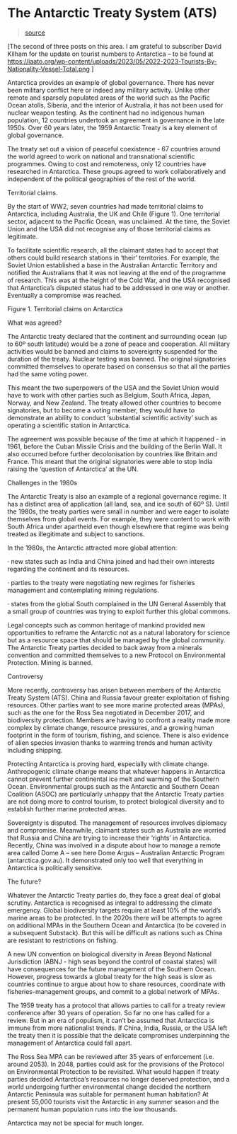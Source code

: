 # The Antarctic Treaty System (ATS)

> [source](https://dredfern.substack.com/p/the-antarctic-treaty-system-ats)

[The second of three posts on this area. I am grateful to subscriber David Kilham for the update on tourist numbers to Antarctica – to be found at https://iaato.org/wp-content/uploads/2023/05/2022-2023-Tourists-By-Nationality-Vessel-Total.png ]

Antarctica provides an example of global governance. There has never been military conflict here or indeed any military activity. Unlike other remote and sparsely populated areas of the world such as the Pacific Ocean atolls, Siberia, and the interior of Australia, it has not been used for nuclear weapon testing. As the continent had no indigenous human population, 12 countries undertook an agreement in governance in the late 1950s. Over 60 years later, the 1959 Antarctic Treaty is a key element of global governance.

The treaty set out a vision of peaceful coexistence - 67 countries around the world agreed to work on national and transnational scientific programmes. Owing to cost and remoteness, only 12 countries have researched in Antarctica. These groups agreed to work collaboratively and independent of the political geographies of the rest of the world.

Territorial claims.

By the start of WW2, seven countries had made territorial claims to Antarctica, including Australia, the UK and Chile (Figure 1). One territorial sector, adjacent to the Pacific Ocean, was unclaimed. At the time, the Soviet Union and the USA did not recognise any of those territorial claims as legitimate.

To facilitate scientific research, all the claimant states had to accept that others could build research stations in ‘their’ territories. For example, the Soviet Union established a base in the Australian Antarctic Territory and notified the Australians that it was not leaving at the end of the programme of research. This was at the height of the Cold War, and the USA recognised that Antarctica’s disputed status had to be addressed in one way or another. Eventually a compromise was reached.

Figure 1. Territorial claims on Antarctica



What was agreed?

The Antarctic treaty declared that the continent and surrounding ocean (up to 60º south latitude) would be a zone of peace and cooperation. All military activities would be banned and claims to sovereignty suspended for the duration of the treaty. Nuclear testing was banned. The original signatories committed themselves to operate based on consensus so that all the parties had the same voting power.

This meant the two superpowers of the USA and the Soviet Union would have to work with other parties such as Belgium, South Africa, Japan, Norway, and New Zealand. The treaty allowed other countries to become signatories, but to become a voting member, they would have to demonstrate an ability to conduct ‘substantial scientific activity’ such as operating a scientific station in Antarctica.

The agreement was possible because of the time at which it happened - in 1961, before the Cuban Missile Crisis and the building of the Berlin Wall. It also occurred before further decolonisation by countries like Britain and France. This meant that the original signatories were able to stop India raising the ‘question of Antarctica’ at the UN.

Challenges in the 1980s

The Antarctic Treaty is also an example of a regional governance regime. It has a distinct area of application (all land, sea, and ice south of 60º S). Until the 1980s, the treaty parties were small in number and were eager to isolate themselves from global events. For example, they were content to work with South Africa under apartheid even though elsewhere that regime was being treated as illegitimate and subject to sanctions.

In the 1980s, the Antarctic attracted more global attention:

·         new states such as India and China joined and had their own interests regarding the continent and its resources.

·         parties to the treaty were negotiating new regimes for fisheries management and contemplating mining regulations.

·         states from the global South complained in the UN General Assembly that a small group of countries was trying to exploit further this global commons.

Legal concepts such as common heritage of mankind provided new opportunities to reframe the Antarctic not as a natural laboratory for science but as a resource space that should be managed by the global community. The Antarctic Treaty parties decided to back away from a minerals convention and committed themselves to a new Protocol on Environmental Protection. Mining is banned.

Controversy

More recently, controversy has arisen between members of the Antarctic Treaty System (ATS). China and Russia favour greater exploitation of fishing resources. Other parties want to see more marine protected areas (MPAs), such as the one for the Ross Sea negotiated in December 2017, and biodiversity protection. Members are having to confront a reality made more complex by climate change, resource pressures, and a growing human footprint in the form of tourism, fishing, and science. There is also evidence of alien species invasion thanks to warming trends and human activity including shipping.

Protecting Antarctica is proving hard, especially with climate change. Anthropogenic climate change means that whatever happens in Antarctica cannot prevent further continental ice melt and warming of the Southern Ocean. Environmental groups such as the Antarctic and Southern Ocean Coalition (ASOC) are particularly unhappy that the Antarctic Treaty parties are not doing more to control tourism, to protect biological diversity and to establish further marine protected areas.

Sovereignty is disputed. The management of resources involves diplomacy and compromise. Meanwhile, claimant states such as Australia are worried that Russia and China are trying to increase their ‘rights’ in Antarctica. Recently, China was involved in a dispute about how to manage a remote area called Dome A – see here Dome Argus – Australian Antarctic Program (antarctica.gov.au). It demonstrated only too well that everything in Antarctica is politically sensitive.

The future?

Whatever the Antarctic Treaty parties do, they face a great deal of global scrutiny. Antarctica is recognised as integral to addressing the climate emergency. Global biodiversity targets require at least 10% of the world’s marine areas to be protected. In the 2020s there will be attempts to agree on additional MPAs in the Southern Ocean and Antarctica (to be covered in a subsequent Substack). But this will be difficult as nations such as China are resistant to restrictions on fishing.

A new UN convention on biological diversity in Areas Beyond National Jurisdiction (ABNJ - high seas beyond the control of coastal states) will have consequences for the future management of the Southern Ocean. However, progress towards a global treaty for the high seas is slow as countries continue to argue about how to share resources, coordinate with fisheries-management groups, and commit to a global network of MPAs.

The 1959 treaty has a protocol that allows parties to call for a treaty review conference after 30 years of operation. So far no one has called for a review. But in an era of populism, it can’t be assumed that Antarctica is immune from more nationalist trends. If China, India, Russia, or the USA left the treaty then it is possible that the delicate compromises underpinning the management of Antarctica could fall apart.

The Ross Sea MPA can be reviewed after 35 years of enforcement (i.e. around 2053). In 2048, parties could ask for the provisions of the Protocol on Environmental Protection to be revisited. What would happen if treaty parties decided Antarctica’s resources no longer deserved protection, and a world undergoing further environmental change decided the northern Antarctic Peninsula was suitable for permanent human habitation? At present 55,000 tourists visit the Antarctic in any summer season and the permanent human population runs into the low thousands.

Antarctica may not be special for much longer.
